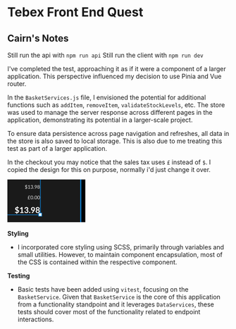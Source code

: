 # Tebex Front End Quest

## Cairn's Notes

Still run the api with `npm run api`
Still run the client with `npm run dev`


I've completed the test, approaching it as if it were a component of a larger application. This perspective influenced my decision to use Pinia and Vue router. 

In the `BasketServices.js` file, I envisioned the potential for additional functions such as `addItem`, `removeItem`, `validateStockLevels`, etc. The store was used to manage the server response across different pages in the application, demonstrating its potential in a larger-scale project.

To ensure data persistence across page navigation and refreshes, all data in the store is also saved to local storage. This is also due to me treating this test as part of a larger application.

In the checkout you may notice that the sales tax uses `£` instead of `$`. I copied the design for this on purpose, normally i'd just change it over.

![Alt text](image.png)


**Styling**
- I incorporated core styling using SCSS, primarily through variables and small utilities. However, to maintain component encapsulation, most of the CSS is contained within the respective component.

**Testing** 
- Basic tests have been added using `vitest`, focusing on the `BasketService`. Given that `BasketService` is the core of this application from a functionality standpoint and it leverages `DataServices`, these tests should cover most of the functionality related to endpoint interactions.